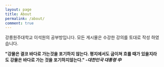 ```yaml
---
layout: page
title: About
permalink: /about/
comment: true
---
```


강릉원주대학교 이석원의 공부방입니다. 모든 게시물은 수강한 강의를 토대로 작성 하였습니다.

**"강물은 결코 바다로 가는것을 포기하지 않는다. 평지에서도 굽이쳐 흐를 때가 있을지라도 강물은 바다로 가는 것을 포기하지않는다." _-대한민국 대통령 中_**
